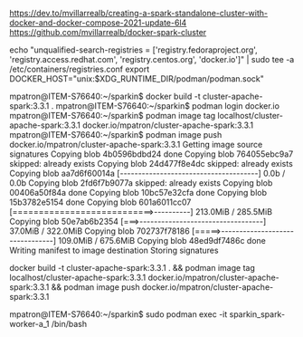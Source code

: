 https://dev.to/mvillarrealb/creating-a-spark-standalone-cluster-with-docker-and-docker-compose-2021-update-6l4
https://github.com/mvillarrealb/docker-spark-cluster

echo "unqualified-search-registries = ['registry.fedoraproject.org', 'registry.access.redhat.com', 'registry.centos.org', 'docker.io']" | sudo tee -a /etc/containers/registries.conf
export DOCKER_HOST="unix:$XDG_RUNTIME_DIR/podman/podman.sock"

mpatron@ITEM-S76640:~/sparkin$ docker build -t cluster-apache-spark:3.3.1 .
mpatron@ITEM-S76640:~/sparkin$ podman login docker.io
mpatron@ITEM-S76640:~/sparkin$ podman image tag localhost/cluster-apache-spark:3.3.1 docker.io/mpatron/cluster-apache-spark:3.3.1
mpatron@ITEM-S76640:~/sparkin$ podman image push docker.io/mpatron/cluster-apache-spark:3.3.1
Getting image source signatures
Copying blob 4b0596bdbd24 done
Copying blob 764055ebc9a7 skipped: already exists
Copying blob 24d477f8e4dc skipped: already exists
Copying blob aa7d6f60014a [--------------------------------------] 0.0b / 0.0b
Copying blob 2fd6f7b9077a skipped: already exists
Copying blob 00406a50f84a done
Copying blob 10bc57e32cfa done
Copying blob 15b3782e5154 done
Copying blob 601a6011cc07 [===========================>----------] 213.0MiB / 285.5MiB
Copying blob 50e7ab6b2354 [===>----------------------------------] 37.0MiB / 322.0MiB
Copying blob 702737f78186 [=====>--------------------------------] 109.0MiB / 675.6MiB
Copying blob 48ed9df7486c done
Writing manifest to image destination
Storing signatures

docker build -t cluster-apache-spark:3.3.1 . && podman image tag localhost/cluster-apache-spark:3.3.1 docker.io/mpatron/cluster-apache-spark:3.3.1 && podman image push docker.io/mpatron/cluster-apache-spark:3.3.1


mpatron@ITEM-S76640:~/sparkin$ sudo podman exec -it sparkin_spark-worker-a_1 /bin/bash

